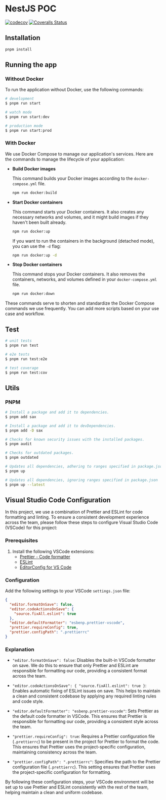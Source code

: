 # NestJS POC

[![codecov](https://codecov.io/gh/vparkov/nestjs-poc/branch/main/graph/badge.svg?token=JT1TN8APBT)](https://codecov.io/gh/vparkov/nestjs-poc)
[![Coveralls Status](https://coveralls.io/repos/github/vparkov/nestjs-poc/badge.svg)](https://coveralls.io/github/vparkov/nestjs-poc)

## Installation

```bash
pnpm install
```

## Running the app

### Without Docker

To run the application without Docker, use the following commands:

```bash
# development
$ pnpm run start

# watch mode
$ pnpm run start:dev

# production mode
$ pnpm run start:prod
```

### With Docker

We use Docker Compose to manage our application's services. Here are the commands to manage the lifecycle of your application:

- **Build Docker images**

    This command builds your Docker images according to the `docker-compose.yml` file.

    ```bash
    npm run docker:build
    ```

- **Start Docker containers**

    This command starts your Docker containers. It also creates any necessary networks and volumes, and it might build images if they haven't been built already.

    ```bash
    npm run docker:up
    ```

    If you want to run the containers in the background (detached mode), you can use the `-d` flag:

    ```bash
    npm run docker:up -d
    ```

- **Stop Docker containers**

    This command stops your Docker containers. It also removes the containers, networks, and volumes defined in your `docker-compose.yml` file.

    ```bash
    npm run docker:down
    ```

These commands serve to shorten and standardize the Docker Compose commands we use frequently. You can add more scripts based on your use case and workflow.

## Test

```bash
# unit tests
$ pnpm run test

# e2e tests
$ pnpm run test:e2e

# test coverage
$ pnpm run test:cov
```

## Utils

### PNPM

```bash
# Install a package and add it to dependencies.
$ pnpm add sax

# Install a package and add it to devDependencies.
$ pnpm add -D sax

# Checks for known security issues with the installed packages.
$ pnpm audit

# Checks for outdated packages.
$ pnpm outdated

# Updates all dependencies, adhering to ranges specified in package.json
$ pnpm up

# Updates all dependencies, ignoring ranges specified in package.json
$ pnpm up --latest
```

## Visual Studio Code Configuration

In this project, we use a combination of Prettier and ESLint for code formatting and linting. To ensure a consistent development experience across the team, please follow these steps to configure Visual Studio Code (VSCode) for this project:

### Prerequisites

1. Install the following VSCode extensions:
   - [Prettier - Code formatter](https://marketplace.visualstudio.com/items?itemName=esbenp.prettier-vscode)
   - [ESLint](https://marketplace.visualstudio.com/items?itemName=dbaeumer.vscode-eslint)
   - [EditorConfig for VS Code](https://marketplace.visualstudio.com/items?itemName=EditorConfig.EditorConfig)

### Configuration

Add the following settings to your VSCode `settings.json` file:

```json
{
  "editor.formatOnSave": false,
  "editor.codeActionsOnSave": {
    "source.fixAll.eslint": true
  },
  "editor.defaultFormatter": "esbenp.prettier-vscode",
  "prettier.requireConfig": true,
  "prettier.configPath": ".prettierrc"
}
```

### Explanation

- `"editor.formatOnSave": false`: Disables the built-in VSCode formatter on save. We do this to ensure that only Prettier and ESLint are responsible for formatting our code, providing a consistent format across the team.

- `"editor.codeActionsOnSave": { "source.fixAll.eslint": true }`: Enables automatic fixing of ESLint issues on save. This helps to maintain a clean and consistent codebase by applying any required linting rules and code style.

- `"editor.defaultFormatter": "esbenp.prettier-vscode"`: Sets Prettier as the default code formatter in VSCode. This ensures that Prettier is responsible for formatting our code, providing a consistent style across the team.

- `"prettier.requireConfig": true`: Requires a Prettier configuration file (`.prettierrc`) to be present in the project for Prettier to format the code. This ensures that Prettier uses the project-specific configuration, maintaining consistency across the team.

- `"prettier.configPath": ".prettierrc"`: Specifies the path to the Prettier configuration file (`.prettierrc`). This setting ensures that Prettier uses the project-specific configuration for formatting.

By following these configuration steps, your VSCode environment will be set up to use Prettier and ESLint consistently with the rest of the team, helping maintain a clean and uniform codebase.

